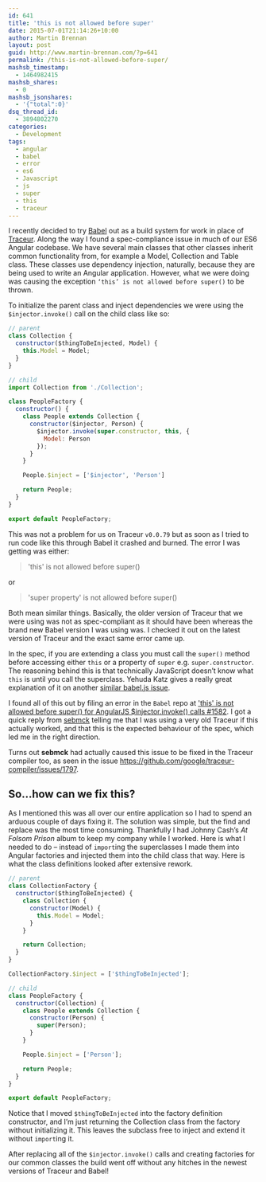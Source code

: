 ```yaml
---
id: 641
title: 'this is not allowed before super'
date: 2015-07-01T21:14:26+10:00
author: Martin Brennan
layout: post
guid: http://www.martin-brennan.com/?p=641
permalink: /this-is-not-allowed-before-super/
mashsb_timestamp:
  - 1464982415
mashsb_shares:
  - 0
mashsb_jsonshares:
  - '{"total":0}'
dsq_thread_id:
  - 3894802270
categories:
  - Development
tags:
  - angular
  - babel
  - error
  - es6
  - Javascript
  - js
  - super
  - this
  - traceur
---
```

I recently decided to try [Babel](https://babeljs.io/) out as a build system for work in place of [Traceur](https://github.com/google/traceur-compiler). Along the way I found a spec-compliance issue in much of our ES6 Angular codebase. We have several main classes that other classes inherit common functionality from, for example a Model, Collection and Table class. These classes use dependency injection, naturally, because they are being used to write an Angular application. However, what we were doing was causing the exception `‘this’ is not allowed before super()` to be thrown. <!--more-->

To initialize the parent class and inject dependencies we were using the `$injector.invoke()` call on the child class like so:

```javascript
// parent
class Collection {
  constructor($thingToBeInjected, Model) {
    this.Model = Model;
  }
}

// child
import Collection from './Collection';

class PeopleFactory {
  constructor() {
    class People extends Collection {
      constructor($injector, Person) {
        $injector.invoke(super.constructor, this, {
          Model: Person
        });
      }
    }

    People.$inject = ['$injector', 'Person']

    return People;
  }
}

export default PeopleFactory;
```


This was not a problem for us on Traceur `v0.0.79` but as soon as I tried to run code like this through Babel it crashed and burned. The error I was getting was either:

> 'this' is not allowed before super()

or

> 'super property' is not allowed before super()

Both mean similar things. Basically, the older version of Traceur that we were using was not as spec-compliant as it should have been whereas the brand new Babel version I was using was. I checked it out on the latest version of Traceur and the exact same error came up.

In the spec, if you are extending a class you must call the `super()` method before accessing either `this` or a property of `super` e.g. `super.constructor`. The reasoning behind this is that technically JavaScript doesn&#8217;t know what `this` is until you call the superclass. Yehuda Katz gives a really great explanation of it on another [similar babel.js issue](https://phabricator.babeljs.io/T1131).

I found all of this out by filing an error in the `Babel` repo at ['this' is not allowed before super() for AngularJS $injector.invoke() calls #1582](https://phabricator.babeljs.io/T1582). I got a quick reply from [sebmck](https://github.com/sebmck) telling me that I was using a very old Traceur if this actually worked, and that this is the expected behaviour of the spec, which led me in the right direction.

Turns out **sebmck** had actually caused this issue to be fixed in the Traceur compiler too, as seen in the issue <https://github.com/google/traceur-compiler/issues/1797>.

## So&#8230;how can we fix this?

As I mentioned this was all over our entire application so I had to spend an arduous couple of days fixing it. The solution was simple, but the find and replace was the most time consuming. Thankfully I had Johnny Cash&#8217;s _At Folsom Prison_ album to keep my company while I worked. Here is what I needed to do &#8211; instead of `import`ing the superclasses I made them into Angular factories and injected them into the child class that way. Here is what the class definitions looked after extensive rework.

```javascript
// parent
class CollectionFactory {
  constructor($thingToBeInjected) {
    class Collection {
      constructor(Model) {
        this.Model = Model;
      }
    }

    return Collection;
  }
}

CollectionFactory.$inject = ['$thingToBeInjected'];

// child
class PeopleFactory {
  constructor(Collection) {
    class People extends Collection {
      constructor(Person) {
        super(Person);
      }
    }

    People.$inject = ['Person'];

    return People;
  }
}

export default PeopleFactory;
```

Notice that I moved `$thingToBeInjected` into the factory definition constructor, and I&#8217;m just returning the Collection class from the factory without initializing it. This leaves the subclass free to inject and extend it without `import`ing it.

After replacing all of the `$injector.invoke()` calls and creating factories for our common classes the build went off without any hitches in the newest versions of Traceur and Babel!
